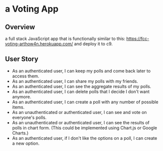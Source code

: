 # a Voting App

## Overview
a full stack JavaScript app that is functionally similar to this: https://fcc-voting-arthow4n.herokuapp.com/ and deploy it to c9.

## User Story
-  As an authenticated user, I can keep my polls and come back later to access them.
-  As an authenticated user, I can share my polls with my friends.
-  As an authenticated user, I can see the aggregate results of my polls.
-  As an authenticated user, I can delete polls that I decide I don't want anymore.
-  As an authenticated user, I can create a poll with any number of possible items.
-  As an unauthenticated or authenticated user, I can see and vote on everyone's polls.
-  As an unauthenticated or authenticated user, I can see the results of polls in chart form. (This could be implemented using Chart.js or Google Charts.)
-  As an authenticated user, if I don't like the options on a poll, I can create a new option.
